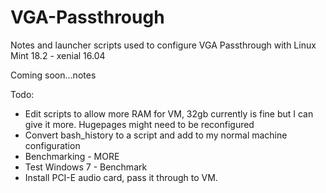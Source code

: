 # VGA-Passthrough
Notes and launcher scripts used to configure VGA Passthrough with Linux Mint 18.2 - xenial 16.04

Coming soon...notes

Todo:
- Edit scripts to allow more RAM for VM, 32gb currently is fine but I can give it more. Hugepages might need to be reconfigured
- Convert bash_history to a script and add to my normal machine configuration
- Benchmarking - MORE
- Test Windows 7 - Benchmark
- Install PCI-E audio card, pass it through to VM.
